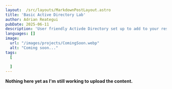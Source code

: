 ```yaml
---
layout:  /src/layouts/MarkdownPostLayout.astro
title: 'Basic Active Directory Lab'
author: Adrian Reategui
pubDate: 2025-06-11
description: 'User friendly Activde Directory set up to add to your resume projects.'
languages: []
image:
  url: "/images/projects/ComingSoon.webp"
  alt: "Coming soon..."
tags: 
  [
    
  ]
--- 
```

**Nothing here yet as I'm still working to upload the content.**




